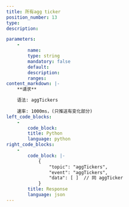 ```yaml
---
title: 所有agg ticker
position_number: 13
type:
description: 

parameters:
    -
        name:
        type: string
        mandatory: false
        default:
        description:
        ranges:
content_markdown: |-
    **请求**

    语法: aggTickers
    
    速率: 1000ms，(只推送有变化部分)
left_code_blocks:
    -
        code_block:
        title: Python
        language: python
right_code_blocks:
    -
        code_block: |-
            {
                "topic": "aggTickers", 
                "event": "aggTickers", 
                "data": [ ]  // 同 aggTicker
            }
        title: Response
        language: json
---
```

